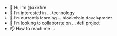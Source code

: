 - 👋 Hi, I’m @axisfire
- 👀 I’m interested in ... technology
- 🌱 I’m currently learning ... blockchain development
- 💞️ I’m looking to collaborate on ... defi project
- 📫 How to reach me ... 

<!---
axisfire/axisfire is a ✨ special ✨ repository because its `README.md` (this file) appears on your GitHub profile.
You can click the Preview link to take a look at your changes.
--->
